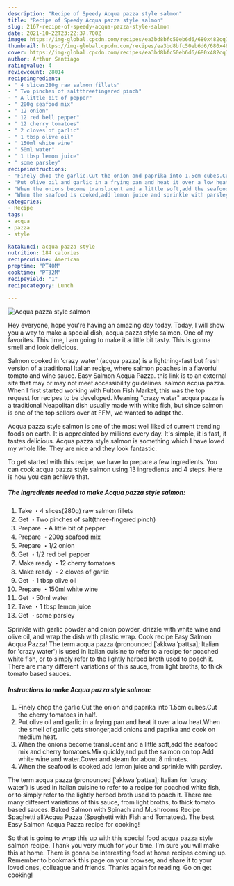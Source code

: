 ```yaml
---
description: "Recipe of Speedy Acqua pazza style salmon"
title: "Recipe of Speedy Acqua pazza style salmon"
slug: 2167-recipe-of-speedy-acqua-pazza-style-salmon
date: 2021-10-22T23:22:37.700Z
image: https://img-global.cpcdn.com/recipes/ea3bd8bfc50eb6d6/680x482cq70/acqua-pazza-style-salmon-recipe-main-photo.jpg
thumbnail: https://img-global.cpcdn.com/recipes/ea3bd8bfc50eb6d6/680x482cq70/acqua-pazza-style-salmon-recipe-main-photo.jpg
cover: https://img-global.cpcdn.com/recipes/ea3bd8bfc50eb6d6/680x482cq70/acqua-pazza-style-salmon-recipe-main-photo.jpg
author: Arthur Santiago
ratingvalue: 4
reviewcount: 28014
recipeingredient:
- " 4 slices280g raw salmon fillets"
- " Two pinches of saltthreefingered pinch"
- " A little bit of pepper"
- " 200g seafood mix"
- " 12 onion"
- " 12 red bell pepper"
- " 12 cherry tomatoes"
- " 2 cloves of garlic"
- " 1 tbsp olive oil"
- " 150ml white wine"
- " 50ml water"
- " 1 tbsp lemon juice"
- " some parsley"
recipeinstructions:
- "Finely chop the garlic.Cut the onion and paprika into 1.5cm cubes.Cut the cherry tomatoes in half."
- "Put olive oil and garlic in a frying pan and heat it over a low heat.When the smell of garlic gets stronger,add onions and paprika and cook on medium heat."
- "When the onions become translucent and a little soft,add the seafood mix and cherry tomatoes.Mix quickly,and put the salmon on top.Add white wine and water.Cover and steam for about 8 minutes."
- "When the seafood is cooked,add lemon juice and sprinkle with parsley."
categories:
- Recipe
tags:
- acqua
- pazza
- style

katakunci: acqua pazza style 
nutrition: 184 calories
recipecuisine: American
preptime: "PT40M"
cooktime: "PT32M"
recipeyield: "1"
recipecategory: Lunch

---
```



![Acqua pazza style salmon](https://img-global.cpcdn.com/recipes/ea3bd8bfc50eb6d6/680x482cq70/acqua-pazza-style-salmon-recipe-main-photo.jpg)

Hey everyone, hope you're having an amazing day today. Today, I will show you a way to make a special dish, acqua pazza style salmon. One of my favorites. This time, I am going to make it a little bit tasty. This is gonna smell and look delicious.

Salmon cooked in &#39;crazy water&#39; (acqua pazza) is a lightning-fast but fresh version of a traditional Italian recipe, where salmon poaches in a flavorful tomato and wine sauce. Easy Salmon Acqua Pazza. this link is to an external site that may or may not meet accessibility guidelines. salmon acqua pazza. When I first started working with Fulton Fish Market, this was the top request for recipes to be developed. Meaning &#34;crazy water&#34; acqua pazza is a traditional Neapolitan dish usually made with white fish, but since salmon is one of the top sellers over at FFM, we wanted to adapt the.

Acqua pazza style salmon is one of the most well liked of current trending foods on earth. It is appreciated by millions every day. It's simple, it is fast, it tastes delicious. Acqua pazza style salmon is something which I have loved my whole life. They are nice and they look fantastic.


To get started with this recipe, we have to prepare a few ingredients. You can cook acqua pazza style salmon using 13 ingredients and 4 steps. Here is how you can achieve that.

<!--inarticleads1-->

##### The ingredients needed to make Acqua pazza style salmon:

1. Take  ・4 slices(280g) raw salmon fillets
1. Get  ・Two pinches of salt(three-fingered pinch)
1. Prepare  ・A little bit of pepper
1. Prepare  ・200g seafood mix
1. Prepare  ・1/2 onion
1. Get  ・1/2 red bell pepper
1. Make ready  ・12 cherry tomatoes
1. Make ready  ・2 cloves of garlic
1. Get  ・1 tbsp olive oil
1. Prepare  ・150ml white wine
1. Get  ・50ml water
1. Take  ・1 tbsp lemon juice
1. Get  ・some parsley


Sprinkle with garlic powder and onion powder, drizzle with white wine and olive oil, and wrap the dish with plastic wrap. Cook recipe Easy Salmon Acqua Pazza! The term acqua pazza (pronounced [ˈakkwa ˈpattsa]; Italian for &#39;crazy water&#39;) is used in Italian cuisine to refer to a recipe for poached white fish, or to simply refer to the lightly herbed broth used to poach it. There are many different variations of this sauce, from light broths, to thick tomato based sauces. 

<!--inarticleads2-->

##### Instructions to make Acqua pazza style salmon:

1. Finely chop the garlic.Cut the onion and paprika into 1.5cm cubes.Cut the cherry tomatoes in half.
1. Put olive oil and garlic in a frying pan and heat it over a low heat.When the smell of garlic gets stronger,add onions and paprika and cook on medium heat.
1. When the onions become translucent and a little soft,add the seafood mix and cherry tomatoes.Mix quickly,and put the salmon on top.Add white wine and water.Cover and steam for about 8 minutes.
1. When the seafood is cooked,add lemon juice and sprinkle with parsley.


The term acqua pazza (pronounced [ˈakkwa ˈpattsa]; Italian for &#39;crazy water&#39;) is used in Italian cuisine to refer to a recipe for poached white fish, or to simply refer to the lightly herbed broth used to poach it. There are many different variations of this sauce, from light broths, to thick tomato based sauces. Baked Salmon with Spinach and Mushrooms Recipe. Spaghetti all&#39;Acqua Pazza (Spaghetti with Fish and Tomatoes). The best Easy Salmon Acqua Pazza recipe for cooking! 

So that is going to wrap this up with this special food acqua pazza style salmon recipe. Thank you very much for your time. I'm sure you will make this at home. There is gonna be interesting food at home recipes coming up. Remember to bookmark this page on your browser, and share it to your loved ones, colleague and friends. Thanks again for reading. Go on get cooking!
